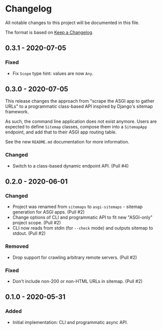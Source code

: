 # Changelog

All notable changes to this project will be documented in this file.

The format is based on [Keep a Changelog](https://keepachangelog.com/en/1.0.0/).

## 0.3.1 - 2020-07-05

### Fixed

- Fix `Scope` type hint: values are now `Any`.

## 0.3.0 - 2020-07-05

This release changes the approach from "scrape the ASGI app to gather URLs" to a programmatic class-based API inspired by Django's sitemap framework.

As such, the command line application does not exist anymore. Users are expected to define `Sitemap` classes, compose them into a `SitemapApp` endpoint, and add that to their ASGI app routing table.

See the new `README.md` documentation for more information.

### Changed

- Switch to a class-based dynamic endpoint API. (Pull #4)

## 0.2.0 - 2020-06-01

### Changed

- Project was renamed from `sitemaps` to `asgi-sitemaps` - sitemap generation for ASGI apps. (Pull #2)
- Change options of CLI and programmatic API to fit new "ASGI-only" project scope. (Pull #2)
- CLI now reads from stdin (for `--check` mode) and outputs sitemap to stdout. (Pull #2)

### Removed

- Drop support for crawling arbitrary remote servers. (Pull #2)

### Fixed

- Don't include non-200 or non-HTML URLs in sitemap. (Pull #2)

## 0.1.0 - 2020-05-31

### Added

- Initial implementation: CLI and programmatic async API.
